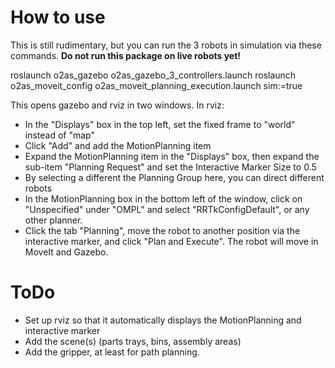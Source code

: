 # How to use

This is still rudimentary, but you can run the 3 robots in simulation via these commands. **Do not run this package on live robots yet!**

roslaunch o2as_gazebo o2as_gazebo_3_controllers.launch
roslaunch o2as_moveit_config o2as_moveit_planning_execution.launch sim:=true

This opens gazebo and rviz in two windows. In rviz:

- In the "Displays" box in the top left, set the fixed frame to "world" instead of "map"
- Click "Add" and add the MotionPlanning item
- Expand the MotionPlanning item in the "Displays" box, then expand the sub-item "Planning Request" and set the Interactive Marker Size to 0.5 
- By selecting a different the Planning Group here, you can direct different robots
- In the MotionPlanning box in the bottom left of the window, click on "Unspecified" under "OMPL" and select "RRTkConfigDefault", or any other planner.
- Click the tab "Planning", move the robot to another position via the interactive marker, and click "Plan and Execute". The robot will move in MoveIt and Gazebo.


# ToDo

- Set up rviz so that it automatically displays the MotionPlanning and interactive marker
- Add the scene(s) (parts trays, bins, assembly areas)
- Add the gripper, at least for path planning.